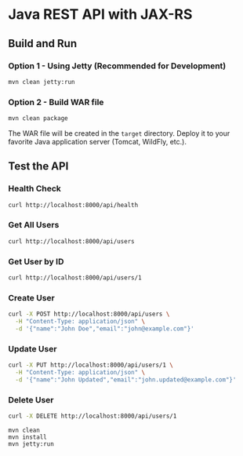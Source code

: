 # Java REST API with JAX-RS

## Build and Run

### Option 1 - Using Jetty (Recommended for Development)
```bash
mvn clean jetty:run
```

### Option 2 - Build WAR file
```bash
mvn clean package
```
The WAR file will be created in the `target` directory. Deploy it to your favorite Java application server (Tomcat, WildFly, etc.).

## Test the API

### Health Check
```bash
curl http://localhost:8000/api/health
```

### Get All Users
```bash
curl http://localhost:8000/api/users
```

### Get User by ID
```bash
curl http://localhost:8000/api/users/1
```

### Create User
```bash
curl -X POST http://localhost:8000/api/users \
  -H "Content-Type: application/json" \
  -d '{"name":"John Doe","email":"john@example.com"}'
```

### Update User
```bash
curl -X PUT http://localhost:8000/api/users/1 \
  -H "Content-Type: application/json" \
  -d '{"name":"John Updated","email":"john.updated@example.com"}'
```

### Delete User
```bash
curl -X DELETE http://localhost:8000/api/users/1
```

```
mvn clean
mvn install
mvn jetty:run
```
